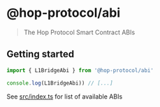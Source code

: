 # @hop-protocol/abi

> The Hop Protocol Smart Contract ABIs

## Getting started

```js
import { L1BridgeAbi } from '@hop-protocol/abi'

console.log(L1BridgeAbi)) // [...]
```

See [src/index.ts](./src/index.ts) for list of available ABIs
